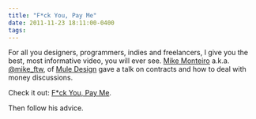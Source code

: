 ```yaml
---
title: "F*ck You, Pay Me"
date: 2011-11-23 18:11:00-0400
tags: 
---
```


For all you designers, programmers, indies and freelancers, I give you the best, most informative video, you will ever see.  [Mike Monteiro](http://mikemonteiro.com/) a.k.a. [@mike_ftw](http://twitter.com/mike_FTW), of [Mule Design](http://muledesign.com/) gave a talk on contracts and how to deal with money discussions.

Check it out: [F*ck You, Pay Me](http://weblog.muledesign.com/2011/04/creative_mornings.php).

Then follow his advice.
